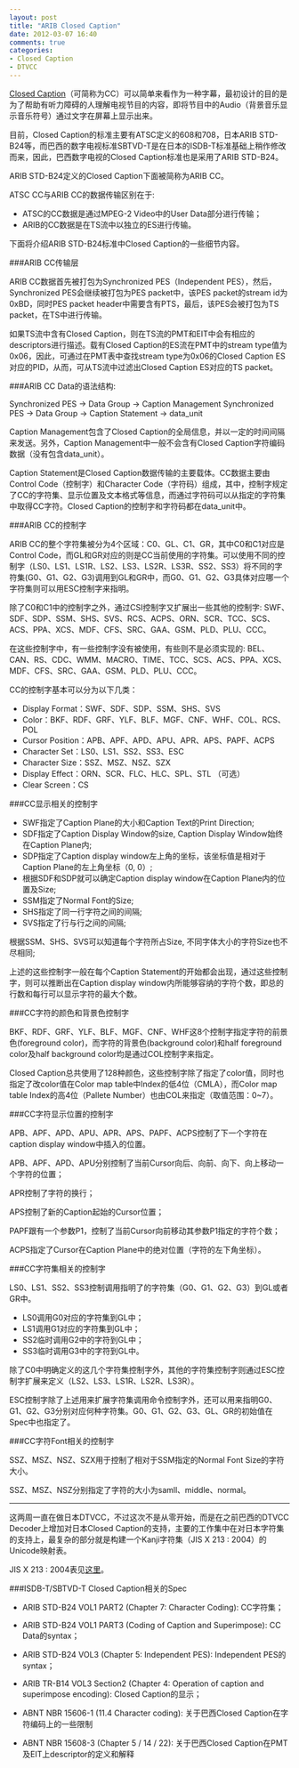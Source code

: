 ```yaml
---
layout: post
title: "ARIB Closed Caption"
date: 2012-03-07 16:40
comments: true
categories:
- Closed Caption
- DTVCC
---
```


[Closed Caption][1]（可简称为CC）可以简单来看作为一种字幕，最初设计的目的是为了帮助有听力障碍的人理解电视节目的内容，即将节目中的Audio（背景音乐显示音乐符号）通过文字在屏幕上显示出来。

目前，Closed Caption的标准主要有ATSC定义的608和708，日本ARIB STD-B24等，而巴西的数字电视标准SBTVD-T是在日本的ISDB-T标准基础上稍作修改而来，因此，巴西数字电视的Closed Caption标准也是采用了ARIB STD-B24。

ARIB STD-B24定义的Closed Caption下面被简称为ARIB CC。

<!--more-->

ATSC CC与ARIB CC的数据传输区别在于:

- ATSC的CC数据是通过MPEG-2 Video中的User Data部分进行传输；
- ARIB的CC数据是在TS流中以独立的ES进行传输。

下面将介绍ARIB STD-B24标准中Closed Caption的一些细节内容。

###ARIB CC传输层

ARIB CC数据首先被打包为Synchronized PES（Independent PES），然后，Synchronized PES会继续被打包为PES packet中，该PES packet的stream id为0xBD，同时PES packet header中需要含有PTS，最后，该PES会被打包为TS packet，在TS中进行传输。

如果TS流中含有Closed Caption，则在TS流的PMT和EIT中会有相应的descriptors进行描述。载有Closed Caption的ES流在PMT中的stream type值为0x06，因此，可通过在PMT表中查找stream type为0x06的Closed Caption ES对应的PID，从而，可从TS流中过滤出Closed Caption ES对应的TS packet。

###ARIB CC Data的语法结构:

Synchronized PES -> Data Group -> Caption Management
Synchronized PES -> Data Group -> Caption Statement -> data_unit

Caption Management包含了Closed Caption的全局信息，并以一定的时间间隔来发送。另外，Caption Management中一般不会含有Closed Caption字符编码数据（没有包含data_unit）。

Caption Statement是Closed Caption数据传输的主要载体。CC数据主要由Control Code（控制字）和Character Code（字符码）组成，其中，控制字规定了CC的字符集、显示位置及文本格式等信息，而通过字符码可以从指定的字符集中取得CC字符。Closed Caption的控制字和字符码都在data_unit中。

###ARIB CC的控制字

ARIB CC的整个字符集被分为4个区域：C0、GL、C1、GR，其中C0和C1对应是Control Code，而GL和GR对应的则是CC当前使用的字符集。可以使用不同的控制字（LS0、LS1、LS1R、LS2、LS3、LS2R、LS3R、SS2、SS3）将不同的字符集(G0、G1、G2、G3)调用到GL和GR中，而G0、G1、G2、G3具体对应哪一个字符集则可以用ESC控制字来指明。

除了C0和C1中的控制字之外，通过CSI控制字又扩展出一些其他的控制字: SWF、SDF、SDP、SSM、SHS、SVS、RCS、ACPS、ORN、SCR、TCC、SCS、ACS、PPA、XCS、MDF、CFS、SRC、GAA、GSM、PLD、PLU、CCC。

在这些控制字中，有一些控制字没有被使用，有些则不是必须实现的: BEL、CAN、RS、CDC、WMM、MACRO、TIME、TCC、SCS、ACS、PPA、XCS、MDF、CFS、SRC、GAA、GSM、PLD、PLU、CCC。

CC的控制字基本可以分为以下几类：

- Display Format：SWF、SDF、SDP、SSM、SHS、SVS
- Color：BKF、RDF、GRF、YLF、BLF、MGF、CNF、WHF、COL、RCS、POL
- Cursor Position：APB、APF、APD、APU、APR、APS、PAPF、ACPS
- Character Set：LS0、LS1、SS2、SS3、ESC
- Character Size：SSZ、MSZ、NSZ、SZX
- Display Effect：ORN、SCR、FLC、HLC、SPL、STL （可选）
- Clear Screen：CS

###CC显示相关的控制字

- SWF指定了Caption Plane的大小和Caption Text的Print Direction;
- SDF指定了Caption Display Window的size, Caption Display Window始终在Caption Plane内;
- SDP指定了Caption display window左上角的坐标，该坐标值是相对于Caption Plane的左上角坐标（0, 0）;
- 根据SDF和SDP就可以确定Caption display window在Caption Plane内的位置及Size;
- SSM指定了Normal Font的Size;
- SHS指定了同一行字符之间的间隔;
- SVS指定了行与行之间的间隔;

根据SSM、SHS、SVS可以知道每个字符所占Size, 不同字体大小的字符Size也不尽相同;

上述的这些控制字一般在每个Caption Statement的开始都会出现，通过这些控制字，则可以推断出在Caption display window内所能够容纳的字符个数，即总的行数和每行可以显示字符的最大个数。

###CC字符的颜色和背景色控制字

BKF、RDF、GRF、YLF、BLF、MGF、CNF、WHF这8个控制字指定字符的前景色(foreground color)，而字符的背景色(background color)和half foreground color及half background color均是通过COL控制字来指定。

Closed Caption总共使用了128种颜色，这些控制字除了指定了color值，同时也指定了改color值在Color map table中Index的低4位（CMLA），而Color map table Index的高4位（Pallete Number）也由COL来指定（取值范围：0~7）。

###CC字符显示位置的控制字

APB、APF、APD、APU、APR、APS、PAPF、ACPS控制了下一个字符在caption display window中插入的位置。

APB、APF、APD、APU分别控制了当前Cursor向后、向前、向下、向上移动一个字符的位置；

APR控制了字符的换行；

APS控制了新的Caption起始的Cursor位置；

PAPF跟有一个参数P1，控制了当前Cursor向前移动其参数P1指定的字符个数；

ACPS指定了Cursor在Caption Plane中的绝对位置（字符的左下角坐标）。

###CC字符集相关的控制字

LS0、LS1、SS2、SS3控制调用指明了的字符集（G0、G1、G2、G3）到GL或者GR中。

- LS0调用G0对应的字符集到GL中；
- LS1调用G1对应的字符集到GL中；
- SS2临时调用G2中的字符到GL中；
- SS3临时调用G3中的字符到GL中。

除了C0中明确定义的这几个字符集控制字外，其他的字符集控制字则通过ESC控制字扩展来定义（LS2、LS3、LS1R、LS2R、LS3R）。

ESC控制字除了上述用来扩展字符集调用命令控制字外，还可以用来指明G0、G1、G2、G3分别对应何种字符集。G0、G1、G2、G3、GL、GR的初始值在Spec中也指定了。

###CC字符Font相关的控制字

SSZ、MSZ、NSZ、SZX用于控制了相对于SSM指定的Normal Font Size的字符大小。

SSZ、MSZ、NSZ分别指定了字符的大小为samll、middle、normal。

- - -

这两周一直在做日本DTVCC，不过这次不是从零开始，而是在之前巴西的DTVCC Decoder上增加对日本Closed Caption的支持，主要的工作集中在对日本字符集的支持上，最复杂的部分就是构建一个Kanji字符集（JIS X 213 : 2004）的Unicode映射表。

JIS X 213 : 2004表见[这里][2]。


###ISDB-T/SBTVD-T Closed Caption相关的Spec

- ARIB STD-B24 VOL1 PART2 (Chapter 7: Character Coding): CC字符集；

- ARIB STD-B24 VOL1 PART3 (Coding of Caption and Superimpose): CC Data的syntax；

- ARIB STD-B24 VOL3 (Chapter 5: Independent PES): Independent PES的syntax；

- ARIB TR-B14 VOL3 Section2 (Chapter 4: Operation of caption and superimpose encoding): Closed Caption的显示；

- ABNT NBR 15606-1 (11.4 Character coding): 关于巴西Closed Caption在字符编码上的一些限制

- ABNT NBR 15608-3 (Chapter 5 / 14 / 22): 关于巴西Closed Caption在PMT及EIT上descriptor的定义和解释


[1]: http://en.wikipedia.org/wiki/Closed_captioning
[2]: http://seiai.ed.jp/sys/text/cs/mcodes/jis0213table.html
